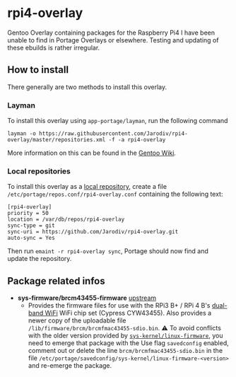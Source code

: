 # rpi4-overlay

Gentoo Overlay containing packages for the Raspberry Pi4 I have been unable to find in Portage Overlays or elsewhere. Testing and updating of these ebuilds is rather irregular.

## How to install

There generally are two methods to install this overlay.

### Layman

To install this overlay using `app-portage/layman`, run the following command

`layman -o https://raw.githubusercontent.com/Jarodiv/rpi4-overlay/master/repositories.xml -f -a rpi4-overlay`

More information on this can be found in the [Gentoo Wiki](https://wiki.gentoo.org/wiki/Layman#Adding_custom_repositories).

### Local repositories

To install this overlay as a [local repository](https://wiki.gentoo.org/wiki/Handbook:Parts/Portage/CustomTree#Defining_a_custom_repository), create a file `/etc/portage/repos.conf/rpi4-overlay.conf` containing the following text:

```
[rpi4-overlay]
priority = 50
location = /var/db/repos/rpi4-overlay
sync-type = git
sync-uri = https://github.com/Jarodiv/rpi4-overlay.git
auto-sync = Yes
```

Then run `emaint -r rpi4-overlay sync`, Portage should now find and update the repository.

## Package related infos

* **sys-firmware/brcm43455-firmware** [upstream](https://github.com/RPi-Distro/firmware-nonfree)
  * Provides the firmware files for use with the RPi3 B+ / RPi 4 B's [dual-band WiFi](https://www.raspberrypi.com.tw/tag/bcm2837/) WiFi chip set (Cypress CYW43455). Also provides a newer copy of the uploadable file `/lib/firmware/brcm/brcmfmac43455-sdio.bin`.
  :warning: To avoid conflicts with the older version provided by [`sys-kernel/linux-firmware`](http://packages.gentoo.org/package/sys-kernel/linux-firmware), you need to emerge that package with the Use flag `savedconfig` enabled, comment out or delete the line `brcm/brcmfmac43455-sdio.bin` in the file `/etc/portage/savedconfig/sys-kernel/linux-firmware-<version>` and re-emerge the package.
